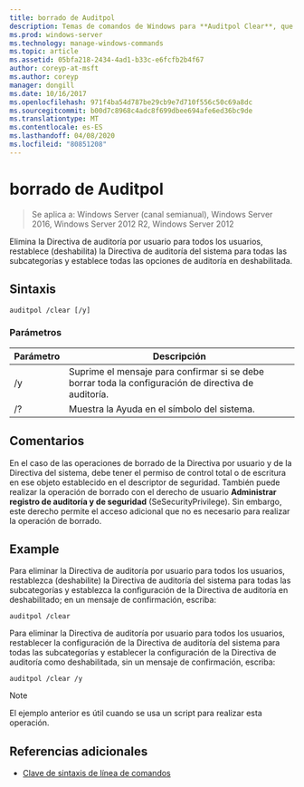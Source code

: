 ```yaml
---
title: borrado de Auditpol
description: Temas de comandos de Windows para **Auditpol Clear**, que elimina la Directiva de auditoría por usuario para todos los usuarios, restablece (deshabilita) la Directiva de auditoría del sistema para todas las subcategorías y establece todas las opciones de auditoría en deshabilitado.
ms.prod: windows-server
ms.technology: manage-windows-commands
ms.topic: article
ms.assetid: 05bfa218-2434-4ad1-b33c-e6fcfb2b4f67
author: coreyp-at-msft
ms.author: coreyp
manager: dongill
ms.date: 10/16/2017
ms.openlocfilehash: 971f4ba54d787be29cb9e7d710f556c50c69a8dc
ms.sourcegitcommit: b00d7c8968c4adc8f699dbee694afe6ed36bc9de
ms.translationtype: MT
ms.contentlocale: es-ES
ms.lasthandoff: 04/08/2020
ms.locfileid: "80851208"
---
```

# <a name="auditpol-clear"></a>borrado de Auditpol

>Se aplica a: Windows Server (canal semianual), Windows Server 2016, Windows Server 2012 R2, Windows Server 2012

Elimina la Directiva de auditoría por usuario para todos los usuarios, restablece (deshabilita) la Directiva de auditoría del sistema para todas las subcategorías y establece todas las opciones de auditoría en deshabilitada.

## <a name="syntax"></a>Sintaxis

```
auditpol /clear [/y]
```

### <a name="parameters"></a>Parámetros

| Parámetro | Descripción |
| ----------- | --------------- |
| /y | Suprime el mensaje para confirmar si se debe borrar toda la configuración de directiva de auditoría. |
| /? | Muestra la Ayuda en el símbolo del sistema. |

## <a name="remarks"></a>Comentarios

En el caso de las operaciones de borrado de la Directiva por usuario y de la Directiva del sistema, debe tener el permiso de control total o de escritura en ese objeto establecido en el descriptor de seguridad. También puede realizar la operación de borrado con el derecho de usuario **Administrar registro de auditoría y de seguridad** (SeSecurityPrivilege). Sin embargo, este derecho permite el acceso adicional que no es necesario para realizar la operación de borrado.

## <a name="examples"></a><a name=BKMK_examples></a>Example

Para eliminar la Directiva de auditoría por usuario para todos los usuarios, restablezca (deshabilite) la Directiva de auditoría del sistema para todas las subcategorías y establezca la configuración de la Directiva de auditoría en deshabilitado; en un mensaje de confirmación, escriba:

```
auditpol /clear
```

Para eliminar la Directiva de auditoría por usuario para todos los usuarios, restablecer la configuración de la Directiva de auditoría del sistema para todas las subcategorías y establecer la configuración de la Directiva de auditoría como deshabilitada, sin un mensaje de confirmación, escriba:

```
auditpol /clear /y
```

> [!NOTE]
> El ejemplo anterior es útil cuando se usa un script para realizar esta operación.

## <a name="additional-references"></a>Referencias adicionales

- [Clave de sintaxis de línea de comandos](command-line-syntax-key.md)
